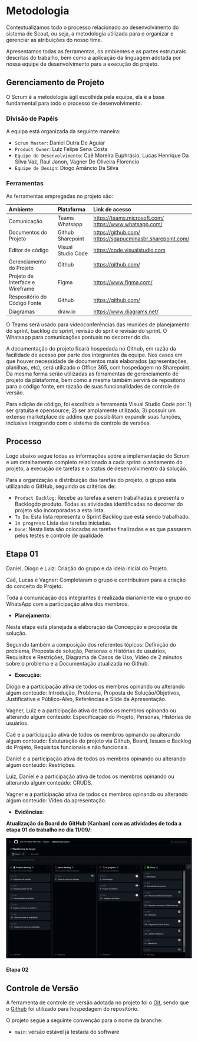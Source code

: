 
# Metodologia

Contextualizamos todo o processo relacionado ao desenvolvimento do sistema de Scout, ou seja, a metodologia utilizada para o organizar e gerenciar as atribuições do nosso time.

Apresentamos todas as ferramentas, os ambientes e as partes estruturais descritas do trabalho, bem como a aplicação da linguagem adotada por nossa equipe de desenvolvimento para a execução do projeto.

## Gerenciamento de Projeto

O Scrum é a metodologia ágil escolhida pela equipe, ela é a base fundamental para todo o processo de desenvolvimento.

### Divisão de Papéis

A equipa está organizada da seguinte maneira:
- `Scrum Master`: Daniel Dutra De Aguiar
- `Product Owner`: Luiz Felipe Sena Costa
- `Equipe de Desenvolvimento`: Caê Moreira Euphrásio, Lucas Henrique Da Silva Vaz, Raul Janon, Vagner De Oliveira Florencio 
- `Equipe de Design`: Diogo Amâncio Da Silva
 
### Ferramentas

As ferramentas empregadas no projeto são:

| **Ambiente** | **Plataforma** | **Link de acesso** |
|:----|:---|:-----|
| Comunicação | Teams <br> Whatsapp | https://teams.microsoft.com/ <br> https://www.whatsapp.com/ |
| Documentos do Projeto | Github <br> Sharepoint | https://github.com/ <br> https://sgapucminasbr.sharepoint.com/ |
| Editor de código | Visual Studio Code | https://code.visualstudio.com |
| Gerenciamento do Projeto | Github | https://github.com/ |
| Projeto de Interface e Wireframe | Figma | https://www.figma.com/ |
| Respositório do Código Fonte | Github | https://github.com/ |
| Diagramas | draw.io | https://www.diagrams.net/ |

O Teams será usado para videoconferências das reuniões de planejamento do sprint, backlog do sprint, revisão do sprit e revisão do sprint. O Whatsapp para comunicações pontuais no decorrer do dia.

A documentação do projeto ficará hospedada no Github, em razão da facilidade de acesso por parte dos integrantes da equipe. Nos casos em que houver necessidade de documentos mais elaborados (apresentações, planilhas, etc), será utilizado o Office 365, com hospedagem no Sharepoint. Da mesma forma serão utilizadas as ferramentas de gerenciamento de projeto da plataforma, bem como a mesma também servirá de repositório para o código fonte, em razaão de suas funcionalidades de controle de versão.

Para edição de código, foi escolhida a ferramenta Visual Studio Code por: 1) ser gratuita e opensource; 2) ser amplamente  utilizada; 3) possuir um extenso marketplace de addins que possibilitam expandir suas funções, inclusive integrando com o sistema de controle de versões.

## Processo

Logo abaixo segue todas as informações sobre a implementação do Scrum e um detalhamento completo relacionado a cada sprint: o andamento do projeto, a execução de tarefas e o status de desenvolvimentro da solução.

Para a organização e distribuição das tarefas do projeto, o grupo esta utilizando o GitHub, seguindo os critérios de:

- `Product Backlog`: Recebe as tarefas a serem trabalhadas e presenta o Backlogdo produto. Todas as atividades identificadas no decorrer do projeto são incorporadas a esta lista.
- `To Do`: Esta lista representa o Sprint Backlog que está sendo trabalhado.
- `In progress`: Lista das tarefas iniciadas.
- `Done`: Nesta lista são colocadas as tarefas finalizadas e as que passaram pelos testes e controle de qualidade.

## Etapa 01

Daniel, Diogo e Luiz: Criação do grupo e da ideia inicial do Projeto.

Caê, Lucas e Vagner: Completaram o grupo e contribuíram para a criação do conceito do Projeto.

Toda a comunicação dos integrantes é realizada diariamente via o grupo do WhatsApp com a participação ativa dos membros.

-	**Planejamento**:

Nesta etapa está planejada a elaboração da Concepção e proposta de solução.

Seguindo também a composição dos referentes tópicos: Definição do problema, Proposta de solução, Personas e Histórias de usuários, 
Requisitos e Restrições, Diagrama de Casos de Uso, Vídeo de 2 minutos sobre o problema e a Documentação atualizada no Github.

-	**Execução**:

Diogo e a participação ativa de todos os membros opinando ou alterando algum conteúdo: 
Introdução, Problema, Proposta de Solução/Objetivos, Justificativa e Público-Alvo, Referências e Slide da Apresentação.

Vagner, Luiz e a participação ativa de todos os membros opinando ou alterando algum conteúdo: 
Especificação do Projeto, Personas, Histórias de usuários. 

Caê  e a participação ativa de todos os membros opinando ou alterando algum conteúdo: 
Estuturação do projeto via Github, Board, Issues e Backlog do Projeto, Requisitos funcionais e não funcionais.

Daniel e a participação ativa de todos os membros opinando ou alterando algum conteúdo: 
Restrições.

Luiz, Daniel e a participação ativa de todos os membros opinando ou alterando algum conteúdo: 
CRUDS.

Vagner e a participação ativa de todos os membros opinando ou alterando algum conteúdo: 
Vídeo da apresentação.

-	**Evidências**:

**Atualização do Board do GitHub (Kanban) com as atividades de toda a etapa 01 do trabalho no dia 11/09/:**

<img src="Imgs/Backlog.png">

#### Etapa 02


## Controle de Versão

A ferramenta de controle de versão adotada no projeto foi o [Git](https://git-scm.com/), sendo que o [Github](https://github.com) foi utilizado para hospedagem do repositório.

O projeto segue a seguinte convenção para o nome da branche:

- `main`: versão estável já testada do software
